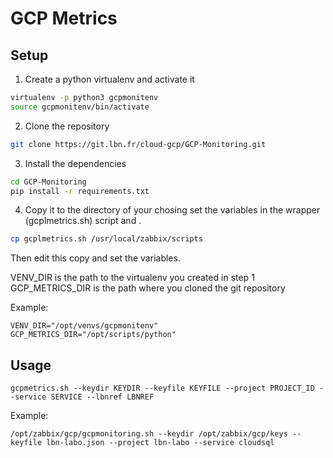 # GCP Metrics

## Setup

1. Create a python virtualenv and activate it

```bash
virtualenv -p python3 gcpmonitenv
source gcpmonitenv/bin/activate
```

2. Clone the repository

```bash
git clone https://git.lbn.fr/cloud-gcp/GCP-Monitoring.git
```

3. Install the dependencies

```bash
cd GCP-Monitoring
pip install -r requirements.txt
```

4. Copy it to the directory of your chosing set the variables in the wrapper (gcplmetrics.sh) script and .

```bash
cp gcplmetrics.sh /usr/local/zabbix/scripts
```

Then edit this copy and set the variables.

VENV_DIR is the path to the virtualenv you created in step 1
GCP_METRICS_DIR is the path where you cloned the git repository

Example:
```
VENV_DIR="/opt/venvs/gcpmonitenv"
GCP_METRICS_DIR="/opt/scripts/python"
```

## Usage

```
gcpmetrics.sh --keydir KEYDIR --keyfile KEYFILE --project PROJECT_ID --service SERVICE --lbnref LBNREF
```

Example:
```
/opt/zabbix/gcp/gcpmonitoring.sh --keydir /opt/zabbix/gcp/keys --keyfile lbn-labo.json --project lbn-labo --service cloudsql
```
